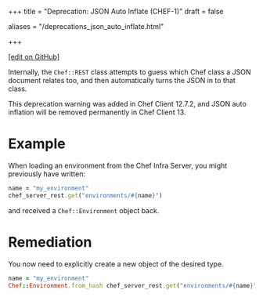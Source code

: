 +++
title = "Deprecation: JSON Auto Inflate (CHEF-1)"
draft = false

aliases = "/deprecations_json_auto_inflate.html"


  
    
    
    
    
+++    

[\[edit on
GitHub\]](https://github.com/chef/chef-web-docs/blob/master/chef_master/source/deprecations_json_auto_inflate.rst)

<meta name="robots" content="noindex">

Internally, the `Chef::REST` class attempts to guess which Chef class a
JSON document relates too, and then automatically turns the JSON in to
that class.

This deprecation warning was added in Chef Client 12.7.2, and JSON auto
inflation will be removed permanently in Chef Client 13.

Example
=======

When loading an environment from the Chef Infra Server, you might
previously have written:

``` ruby
name = "my_environment"
chef_server_rest.get("environments/#{name}")
```

and received a `Chef::Environment` object back.

Remediation
===========

You now need to explicitly create a new object of the desired type.

``` ruby
name = "my_environment"
Chef::Environment.from_hash chef_server_rest.get("environments/#{name}")
```
